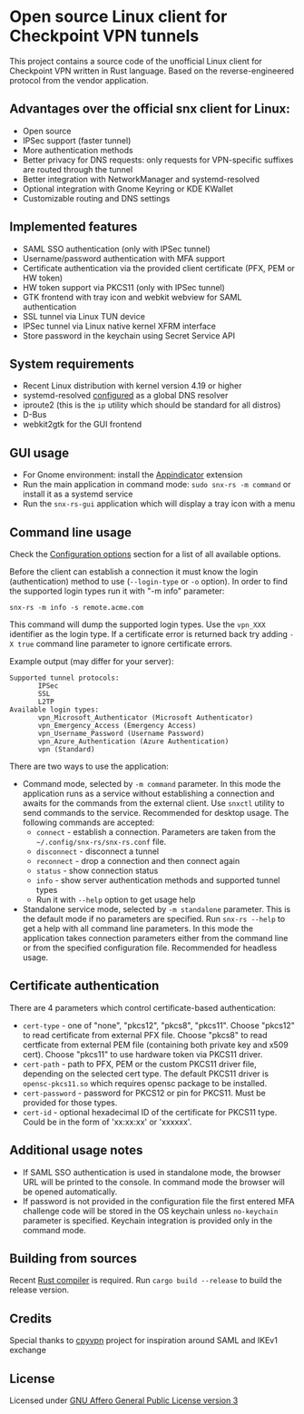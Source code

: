 # Open source Linux client for Checkpoint VPN tunnels

This project contains a source code of the unofficial Linux client for Checkpoint VPN written in Rust language.
Based on the reverse-engineered protocol from the vendor application.

## Advantages over the official snx client for Linux:

* Open source
* IPSec support (faster tunnel)
* More authentication methods
* Better privacy for DNS requests: only requests for VPN-specific suffixes are routed through the tunnel
* Better integration with NetworkManager and systemd-resolved
* Optional integration with Gnome Keyring or KDE KWallet
* Customizable routing and DNS settings

## Implemented features

* SAML SSO authentication (only with IPSec tunnel)
* Username/password authentication with MFA support
* Certificate authentication via the provided client certificate (PFX, PEM or HW token)
* HW token support via PKCS11 (only with IPSec tunnel)
* GTK frontend with tray icon and webkit webview for SAML authentication
* SSL tunnel via Linux TUN device
* IPSec tunnel via Linux native kernel XFRM interface
* Store password in the keychain using Secret Service API

## System requirements

* Recent Linux distribution with kernel version 4.19 or higher
* systemd-resolved [configured](https://wiki.archlinux.org/title/Systemd-resolved) as a global DNS resolver
* iproute2 (this is the `ip` utility which should be standard for all distros)
* D-Bus
* webkit2gtk for the GUI frontend

## GUI usage

* For Gnome environment: install the [Appindicator](https://extensions.gnome.org/extension/615/appindicator-support/) extension
* Run the main application in command mode: `sudo snx-rs -m command` or install it as a systemd service
* Run the `snx-rs-gui` application which will display a tray icon with a menu

## Command line usage

Check the [Configuration options](https://github.com/ancwrd1/snx-rs/blob/main/options.md) section for a list of all available options.

Before the client can establish a connection it must know the login (authentication) method to use
 (`--login-type` or `-o` option). In order to find the supported login types run it with "-m info" parameter:

 `snx-rs -m info -s remote.acme.com` 

 This command will dump the supported login types. Use the `vpn_XXX` identifier as the login type.
 If a certificate error is returned back try adding `-X true` command line parameter to ignore certificate errors.

 Example output (may differ for your server):

 ```text
 Supported tunnel protocols:
        IPSec
        SSL
        L2TP
Available login types:
        vpn_Microsoft_Authenticator (Microsoft Authenticator)
        vpn_Emergency_Access (Emergency Access)
        vpn_Username_Password (Username Password)
        vpn_Azure_Authentication (Azure Authentication)
        vpn (Standard)
```

There are two ways to use the application:

* Command mode, selected by `-m command` parameter. In this mode the application runs as a service without
  establishing a connection and awaits for the commands from the external client. Use `snxctl` utility
  to send commands to the service. Recommended for desktop usage. The following commands are accepted:
  - `connect` - establish a connection. Parameters are taken from the `~/.config/snx-rs/snx-rs.conf` file.
  - `disconnect` - disconnect a tunnel
  - `reconnect` - drop a connection and then connect again
  - `status` - show connection status
  - `info` - show server authentication methods and supported tunnel types
  - Run it with `--help` option to get usage help
* Standalone service mode, selected by `-m standalone` parameter. This is the default mode if no parameters are specified.
  Run `snx-rs --help` to get a help with all command line parameters.
  In this mode the application takes connection parameters either from the command line or from the specified configuration file.
  Recommended for headless usage.

## Certificate authentication

There are 4 parameters which control certificate-based authentication:

* `cert-type` - one of "none", "pkcs12", "pkcs8", "pkcs11". Choose "pkcs12" to read certificate from external PFX
 file. Choose "pkcs8" to read certficate from external PEM file (containing both private key and x509 cert).
 Choose "pkcs11" to use hardware token via PKCS11 driver.
* `cert-path` - path to PFX, PEM or the custom PKCS11 driver file, depending on the selected cert type. The default
 PKCS11 driver is `opensc-pkcs11.so` which requires opensc package to be installed.
* `cert-password` - password for PKCS12 or pin for PKCS11. Must be provided for those types.
* `cert-id` - optional hexadecimal ID of the certificate for PKCS11 type. Could be in the form of 'xx:xx:xx' or 'xxxxxx'.

## Additional usage notes

* If SAML SSO authentication is used in standalone mode, the browser URL will be printed to the console.
  In command mode the browser will be opened automatically.
* If password is not provided in the configuration file the first entered MFA challenge code will be stored
  in the OS keychain unless `no-keychain` parameter is specified. Keychain integration is provided only in the
  command mode.

## Building from sources

Recent [Rust compiler](https://rustup.rs) is required. Run `cargo build --release` to build the release version.

## Credits

Special thanks to [cpyvpn](https://gitlab.com/cpvpn/cpyvpn) project for inspiration around SAML and IKEv1 exchange

## License

Licensed under [GNU Affero General Public License version 3](https://opensource.org/license/agpl-v3/)
